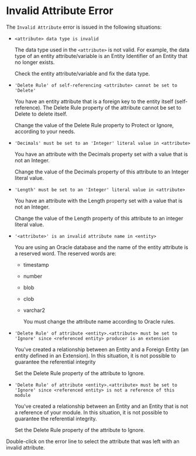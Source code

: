 # Invalid Attribute Error

The `Invalid Attribute` error is issued in the following situations:

* `<attribute> data type is invalid`

  The data type used in the `<attribute>` is not valid. For example, the data type of an entity attribute/variable is an Entity Identifier of an Entity that no longer exists.

  Check the entity attribute/variable and fix the data type.

* `'Delete Rule' of self-referencing <attribute> cannot be set to 'Delete'`

  You have an entity attribute that is a foreign key to the entity itself \(self-reference\). The Delete Rule property of the attribute cannot be set to Delete to delete itself.

  Change the value of the Delete Rule property to Protect or Ignore, according to your needs.

* `'Decimals' must be set to an 'Integer' literal value in <attribute>`

  You have an attribute with the Decimals property set with a value that is not an Integer.

  Change the value of the Decimals property of this attribute to an Integer literal value.

* `'Length' must be set to an 'Integer' literal value in <attribute>`

  You have an attribute with the Length property set with a value that is not an Integer.

  Change the value of the Length property of this attribute to an integer literal value.

* `'<attribute>' is an invalid attribute name in <entity>`

  You are using an Oracle database and the name of the entity attribute is a reserved word. The reserved words are:

  * timestamp
  * number
  * blob
  * clob
  * varchar2

    You must change the attribute name according to Oracle rules.

* `'Delete Rule' of attribute <entity>.<attribute> must be set to 'Ignore' since <referenced entity> producer is an extension`

  You've created a relationship between an Entity and a Foreign Entity \(an entity defined in an Extension\). In this situation, it is not possible to guarantee the referential integrity

  Set the Delete Rule property of the attribute to Ignore.

* `'Delete Rule' of attribute <entity>.<attribute> must be set to 'Ignore' since <referenced entity> is not a reference of this module`

  You've created a relationship between an Entity and an Entity that is not a reference of your module. In this situation, it is not possible to guarantee the referential integrity.

  Set the Delete Rule property of the attribute to Ignore.

Double-click on the error line to select the attribute that was left with an invalid attribute.

